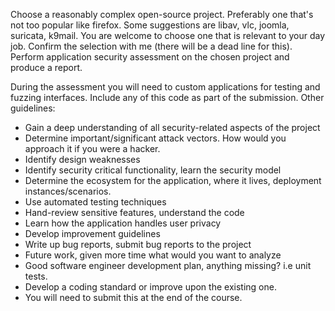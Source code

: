 Choose a reasonably complex open-source project. Preferably one that's not too popular like firefox. Some suggestions are libav, vlc, joomla, suricata, k9mail. You are welcome to choose one that is relevant to your day job. Confirm the selection with me (there will be a dead line for this). Perform application security assessment on the chosen project and produce a report.

During the assessment you will need to custom applications for testing and fuzzing interfaces. Include any of this code as part of the submission. Other guidelines:

* Gain a deep understanding of all security-related aspects of the project
* Determine important/significant attack vectors. How would you approach it if you were a hacker.
* Identify design weaknesses
* Identify security critical functionality, learn the security model
* Determine the ecosystem for the application, where it lives, deployment instances/scenarios.
* Use automated testing techniques
* Hand-review sensitive features, understand the code
* Learn how the application handles user privacy
* Develop improvement guidelines
* Write up bug reports, submit bug reports to the project
* Future work, given more time what would you want to analyze
* Good software engineer development plan, anything missing? i.e unit tests.
* Develop a coding standard or improve upon the existing one.
* You will need to submit this at the end of the course. 

